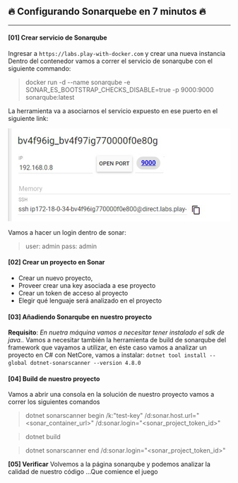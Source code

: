 ## 🔥 Configurando Sonarquebe en 7 minutos 🔥 
- - -

#### **[01]  Crear servicio de Sonarqube**
Ingresar a `https://labs.play-with-docker.com` y crear una nueva instancia
Dentro del contenedor vamos a correr el servicio de sonarqube con el siguiente commando:
> docker run -d --name sonarqube -e SONAR_ES_BOOTSTRAP_CHECKS_DISABLE=true -p 9000:9000 sonarqube:latest

La herramienta va a asociarnos el servicio expuesto en ese puerto en el siguiente link:

![containerport](sonar02.jpg)

Vamos a hacer un login dentro de sonar:
> user: admin
pass: admin

#### **[02]  Crear un proyecto en Sonar**
- Crear un nuevo proyecto, 
- Proveer crear una key asociada a ese proyecto
- Crear un token de acceso al proyecto 
- Elegir qué lenguaje será analizado en el proyecto

#### **[03] Añadiendo Sonarqube en nuestro proyecto**
**Requisito**: *En nuetra máquina vamos a necesitar tener instalado el sdk de java..*
Vamos a necesitar también la herramienta de build de sonarqube del framework que vayamos a utilizar, en éste caso vamos a analizar un proyecto en C# con NetCore, vamos a instalar: `dotnet tool install --global dotnet-sonarscanner --version 4.8.0`

#### **[04] Build de nuestro proyecto**
Vamos a abrir una consola en la solución de nuestro proyecto vamos a correr los siguientes comandos

> dotnet sonarscanner begin /k:"test-key" /d:sonar.host.url="<sonar_container_url>" /d:sonar.login="<sonar_project_token_id>"

> dotnet build

> dotnet sonarscanner end /d:sonar.login="<sonar_project_token_id>"

**[05] Verificar**
Volvemos a la página sonarqube y podemos analizar la calidad de nuestro código
    ...Que comience el juego
